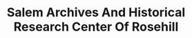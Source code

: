 ---
layout: repo
title: "Salem Archives And Historical Research Center Of Rosehill"
id: 17881
permalink: repos/17881/
---